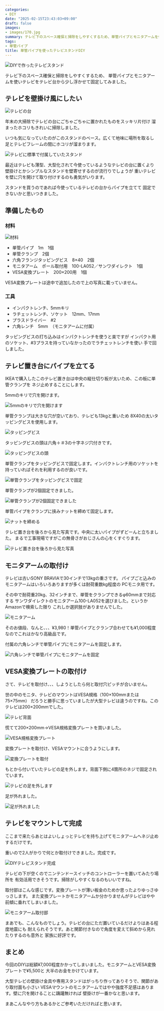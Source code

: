 ```yaml
---
categories:
- DIY
date: "2025-02-15T23:43:03+09:00"
draft: false
images: 
- images/170.jpg
summary: テレビ下のスペース確保と掃除をしやすくするため、単管パイプとモニタアームを使いテレビをテレビ台から少し浮かせて固定してみました。
tags:
- 単管パイプ
title: 単管パイプを使ったテレビスタンドDIY
---
```


![DIYで作ったテレビスタンド](./images/170.jpg)

テレビ下のスペース確保と掃除をしやすくするため、
単管パイプとモニタアームを使いテレビをテレビ台から少し浮かせて固定してみました。

## テレビを壁掛け風にしたい

![テレビの台](./images/010.jpg)

年末の大掃除でテレビの台にごちゃごちゃに置かれたものをスッキリ片付け
溜まったホコリもきれいに掃除しました。

いつも気になっていたのがこのスタンドのベース。広くて地味に場所を取るし
足とテレビフレームの間にホコリが溜まります。

![テレビに標準で付属していたスタンド](./images/015.JPG)

最近はテレビも薄型、大型化されて今使っているようなテレビの台に置くより
壁掛けとかシンプルなスタンドを壁寄せするのが流行りでしょうが
重いテレビを壁に穴を開けて取り付けするのも勇気がいります。

スタンドを買うのであれば今使っているテレビの台からパイプを立てて
固定できないかと思いつきました。

## 準備したもの

### 材料

![材料](./images/020.JPG)

-   単管パイプ　1m　1個
-   単管クランプ　2個
-   六角フランジタッピングビス　8×40　2個
-   モニタアーム　ポール取付用　100-LA052／サンワダイレクト　1個
-   VESA変換プレート　200×200用　1個

VESA変換プレートは途中で追加したので上の写真に載っていません。

### 工具

-   インパクトレンチ、5mmキリ
-   ラチェットレンチ、ソケット　12mm、17mm
-   プラスドライバー　#2
-   六角レンチ　5mm　（モニタアームに付属）

タッピングビスの打ち込みはインパクトレンチを使うと楽ですが
インパクト用のソケット、#3プラスを持っていなかったのでラチェットレンチを使い
手で回しました。

## テレビ置き台にパイプを立てる

IKEAで購入したこのテレビ置き台は中央の縦仕切り板が太いため、この板に単管クランプを
ネジ止めすることにします。

5mmのキリで穴を開けます。

![5mmのキリで穴を開けます](./images/030.JPG)

単管クランプは大きな穴が空いており、テレビも13kgと重いため
8X40の太いタッピングビスを使用します。

![タッピングビス](./images/040.JPG)

タッピングビスの頭は六角＋＃3の十字ネジ穴付きです。

![タッピングビスの頭](./images/050.JPG)

単管クランプをタッピングビスで固定します。インパクトレンチ用のソケットを
持っていればそれを利用するのが良いです。

![単管クランプをタッピングビスで固定](./images/060.JPG)

単管クランプが2個固定できました。

![単管クランプが2個固定できました](./images/070.JPG)

単管パイプをクランプに挟みナットを締めて固定します。

![ナットを締める](./images/080.JPG)

テレビ置き台を後ろから見た写真です。中央に太いパイプがずどーんと立ちました。
まるで工事現場ですがこの無骨さがおじさんの心をくすぐります。

![テレビ置き台を後ろから見た写真](./images/090.jpg)

## モニタアームの取付け

テレビは古いSONY BRAVIAで30インチで13kgの重さです。
パイプごと込みのモニタアームはいろいろありますが多くは耐荷重数kg程度の
PCモニタ用です。

その中で耐荷重20kg、32インチまで、単管をクランプできるφ60mmまで対応する
サンワダイレクトのモニタアーム100-LA052を選びました。というかAmazonで検索した限り
これしか選択肢がありませんでした。

![モニタアーム](./images/100.JPG)

そのお値段、なんと、、、¥3,980！単管パイプとクランプ合わせても¥1,000程度
なのでこれはかなり高級品です。

付属の六角レンチで単管パイプにモニタアームを固定します。

![六角レンチで単管パイプにモニタアームを固定](./images/110.JPG)

## VESA変換プレートの取付け

さて、テレビを取付け、、、しようとしたら何と取付穴ピッチが合いません。

世の中のモニタ、テレビのマウントはVESA規格（100×100mmまたは75×75mm）
だろうと勝手に思っていましたが大型テレビは違うのですね。このテレビは200×200mmでした。

![テレビ背面](./images/120.JPG)

慌てて200×200mm→VESA規格変換プレートを買いました。

![VESA規格変換プレート](./images/130.jpg)

変換プレートを取付け、VESAマウントに合うようにします。

![変換プレートを取付](./images/140.jpg)

もとから付いていたテレビの足を外します。背面下側に4箇所のネジで固定されています。

![テレビの足を外します](./images/150.jpg)

足が外れました。

![足が外れました](./images/160.jpg)

## テレビをマウントして完成

ここまで来たらあとはよいしょっとテレビを持ち上げてモニタアームへネジ止めするだけです。

重いので2人がかりで何とか取付けできました。完成です。

![DIYテレビスタンド完成](./images/170.jpg)

テレビの下が空くのでニンテンドースイッチのコントローラーを置いてみたり場所を
有効活用できそうです。掃除がしやすくなるのもいいですね。

取付部はこんな感じです。変換プレートが薄い板金のためか思ったよりゆっさゆっさします。
また変換プレートかモニタアームか分かりませんがテレビはやや前傾に垂れてしまいました。

![モニタアーム取付部](./images/180.jpg)

まあでも、こんなものでしょう。テレビの台にただ置いているだけよりはある程度地震にも
耐えられそうです。あと関節付きなので角度を変えて斜めから見れたりするのも意外と
家族に好評です。

## まとめ

今回のDIYは総額¥7,000程度かかってしまいました。モニタアームとVESA変換プレートで¥5,500と
大半のお金をかけています。

大型テレビの壁掛け金具や専用スタンドはがっちり作ってありそうで、関節があり取付面も小さい
VESAマウントのモニタアームではやや強度不足感はあります。壁に穴を開けることに躊躇無ければ
壁掛けが一番かなと思います。

まあこんなやり方もあるかとご参考いただければと思います。
